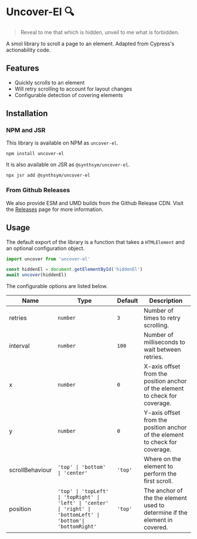 # Uncover-El :mag:

> Reveal to me that which is hidden, unveil to me what is forbidden.

A smol library to scroll a page to an element. Adapted from Cypress's actionability code.

## Features

- Quickly scrolls to an element
- Will retry scrolling to account for layout changes
- Configurable detection of covering elements

## Installation

### NPM and JSR

This library is available on NPM as `uncover-el`.

```console
npm install uncover-el
```

It is also available on JSR as `@synthsym/uncover-el`.

```console
npx jsr add @synthsym/uncover-el
```

### From Github Releases

We also provide ESM and UMD builds from the Github Release CDN. Visit the [Releases](https://github.com/proman21/uncover-el/releases) page for more information.

## Usage

The default export of the library is a function that takes a `HTMLElement` and an optional configuration object.

```js
import uncover from 'uncover-el'

const hiddenEl = document.getElementById('hiddenEl')
await uncover(hiddenEl)
```

The configurable options are listed below.

| Name            | Type                                                                                                            | Default | Description                                                                  |
| --------------- | --------------------------------------------------------------------------------------------------------------- | ------- | ---------------------------------------------------------------------------- |
| retries         | `number`                                                                                                        | `3`     | Number of times to retry scrolling.                                          |
| interval        | `number`                                                                                                        | `100`   | Number of milliseconds to wait between retries.                              |
| x               | `number`                                                                                                        | `0`     | X-axis offset from the position anchor of the element to check for coverage. |
| y               | `number`                                                                                                        | `0`     | Y-axis offset from the position anchor of the element to check for coverage. |
| scrollBehaviour | `'top' \| 'bottom' \| 'center'`                                                                                 | `'top'` | Where on the element to perform the first scroll.                            |
| position        | `'top' \| 'topLeft' \| 'topRight' \| 'left' \| 'center' \| 'right' \| 'bottomLeft' \| 'bottom'\| 'bottomRight'` | `'top'` | The anchor of the the element used to determine if the element in covered.   |
